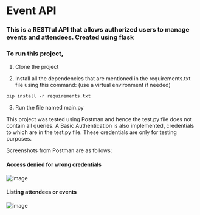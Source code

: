 # Event API
### This is a RESTful API that allows authorized users to manage events and attendees. Created using flask
### To run this project,
1. Clone the project

2. Install all the dependencies that are mentioned in the requirements.txt file using this command: (use a virtual environment if needed)
```
pip install -r requirements.txt
```
3. Run the file named main.py

This project was tested using Postman and hence the test.py file does not contain all queries.
A Basic Authentication is also implemented, credentials to which are in the test.py file. These credentials are only for testing purposes.

Screenshots from Postman are as follows:
#### Access denied for wrong credentials
![image](https://github.com/Jayy1287/EventAPI/assets/101934220/eec7c4ef-b0f9-411f-9da2-3f4e006bc18e)

#### Listing attendees or events
![image](https://github.com/Jayy1287/EventAPI/assets/101934220/fab879fa-bcbb-4d44-b36b-5ba8f1e729da)



